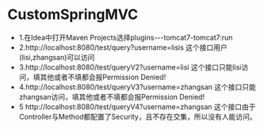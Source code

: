 # CustomSpringMVC
* 1.在Idea中打开Maven Projects选择plugins---tomcat7-tomcat7:run
* 2.http://localhost:8080/test/query?username=lisis  这个接口用户(lisi,zhangsan)可以访问
* 3.http://localhost:8080/test/queryV2?username=lisi  这个接口只能lisi访问，填其他或者不填都会报Permission Denied!
* 4.http://localhost:8080/test/queryV3?username=zhangsan  这个接口只能zhangsan访问，填其他或者不填都会报Permission Denied!
* 5 http://localhost:8080/test/queryV4?username=zhangsan 这个接口由于Controller与Method都配置了Security，且不存在交集，所以没有人能访问。
